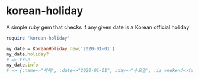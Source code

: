 # korean-holiday
A simple ruby gem that checks if any given date is a Korean official holiday

```ruby
require 'korean-holiday'

my_date = KoreanHoliday.new('2020-01-01')
my_date.holiday?
# => true
my_date.info
# => {:name=>"새해", :date=>"2020-01-01", :day=>"수요일", :is_weekend=>false, :days_remaining=>206}
```
